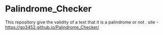 # Palindrome_Checker
 This repository give the validity of a text that it is a palindrome or not .
site - https://go3452.github.io/Palindrome_Checker/
